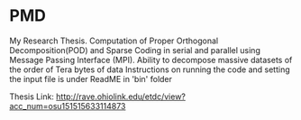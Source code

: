 # PMD
My Research Thesis. Computation of Proper Orthogonal Decomposition(POD) and Sparse Coding in serial and parallel using Message Passing Interface (MPI). Ability to decompose massive datasets of the order of Tera bytes of data
Instructions on running the code and setting the input file is under ReadME in 'bin' folder

Thesis Link: http://rave.ohiolink.edu/etdc/view?acc_num=osu151515633114873
